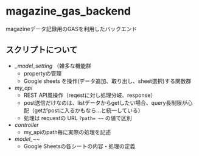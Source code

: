 # magazine_gas_backend
magazineデータ記録用のGASを利用したバックエンド
　　
　　
  
## スクリプトについて

- *_model_setting* （雑多な機能群
  - propertyの管理
  - Google sheets を操作(データ追加、取り出し、sheet選択)する関数群
- *my_api*
  -  REST API風操作（reqestに対し処理分岐、response）
    - post送信だけなのは、listデータからgetしたい場合、query長制限が心配（getがpostに入るかもなら...と統一している）
    - 処理は requestの URL `?path= ~~` の値で区別
- *controller*
  - my_apiのpath毎に実際の処理を記述
- *model_~~*
  - Google Sheetsの各シートの内容・処理の定義
